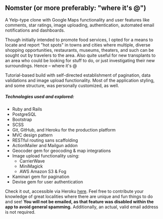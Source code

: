 ## Nomster (or more preferably: "where it's @")

A Yelp-type clone with Google Maps functionality and user features like comments, star ratings, image uploading, authentication, automated email notifications and dashboards.

Though initially intended to promote food services, I opted for a means to locate and report "hot spots" in towns and cities where multiple, diverse shopping opportunities, restaurants, museums, theaters, and such can be sought out by travelers to the area. Also quite useful for new transplants to an area who could be looking for stuff to do, or just investigating their new surroundings.
Hence – where it's @

Tutorial-based build with self-directed establishment of pagination, data validations and image upload functionality. Most of the application styling, and some structure, was personally customized, as well.

##### Technologies used and explored:  
* Ruby and Rails
* PostgreSQL
* Bootstrap
* SCSS
* Git, GitHub, and Heroku for the production platform
* MVC design pattern
* RESTful routing sans scaffolding
* ActionMailer and Mailgun addon
* Geocoder gem for geocoding & map integrations
* Image upload functionality using:
  * CarrierWave
  * MiniMagick
  * AWS Amazon S3 & Fog
* Kaminari gem for pagination
* Devise gem for user authentication

Check it out, accessible via Heroku [here](https://sellis-nomster.herokuapp.com). Feel free to contribute your knowledge of great localities where there are unique and fun things to do and see! **You will not be emailed, as that feature was disabled within the app to avoid general spamming.** Additionally, an actual, valid email address is not required.
